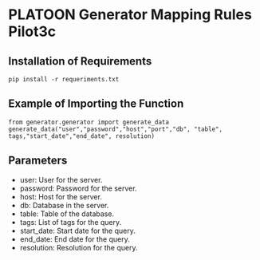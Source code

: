 # PLATOON Generator Mapping Rules Pilot3c

## Installation of Requirements 
```
pip install -r requeriments.txt
```

## Example of Importing the Function
```
from generator.generator import generate_data
generate_data("user","password","host","port","db", "table", tags,"start_date","end_date", resolution)
```

## Parameters
- user: User for the server.
- password: Password for the server.
- host: Host for the server.
- db: Database in the server.
- table: Table of the database.
- tags: List of tags for the query.
- start_date: Start date for the query.
- end_date: End date for the query.
- resolution: Resolution for the query.